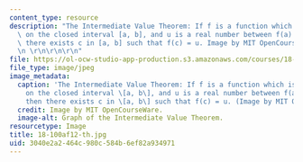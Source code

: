 ```yaml
---
content_type: resource
description: "The Intermediate Value Theorem: If f is a function which is continuous\
  \ on the closed interval [a, b], and u is a real number between f(a) and f(b), then\
  \ there exists c in [a, b] such that f(c) = u. Image by MIT OpenCourseWare.\r\n\r\
  \n \r\n\r\n\r\n"
file: https://ol-ocw-studio-app-production.s3.amazonaws.com/courses/18-100a-introduction-to-analysis-fall-2012/3040e2a2464c980c584b6ef82a934971_18-100af12-th.jpg
file_type: image/jpeg
image_metadata:
  caption: 'The Intermediate Value Theorem: If f is a function which is continuous
    on the closed interval \[a, b\], and u is a real number between f(a) and f(b),
    then there exists c in \[a, b\] such that f(c) = u. (Image by MIT OpenCourseWare.)'
  credit: Image by MIT OpenCourseWare.
  image-alt: Graph of the Intermediate Value Theorem.
resourcetype: Image
title: 18-100af12-th.jpg
uid: 3040e2a2-464c-980c-584b-6ef82a934971
---
```


